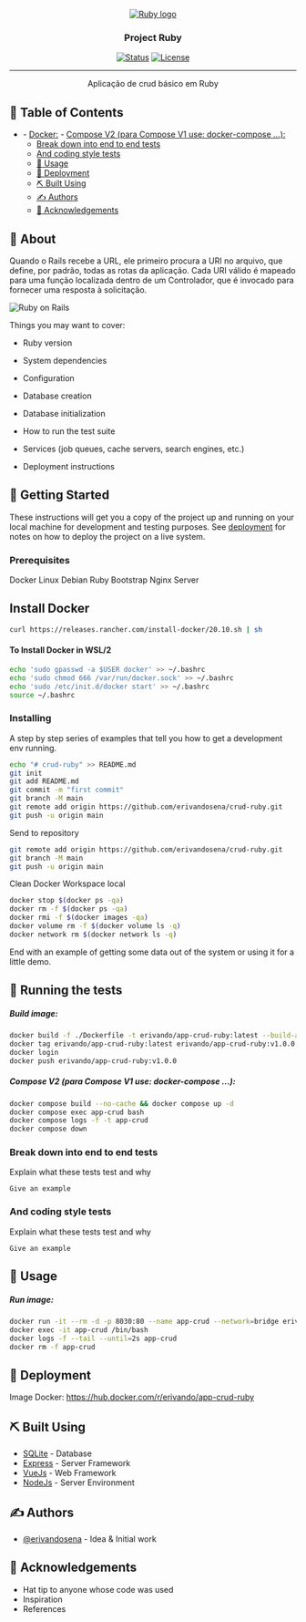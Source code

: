 <p align="center">
  <a href="" rel="noopener">
 <img width="" height="" src="https://i.imgur.com/vf30FJP.png" alt="Ruby logo"></a>
</p>

<h3 align="center">Project Ruby</h3>

<div align="center">

[![Status](https://img.shields.io/badge/status-active-success.svg)]() [![License](https://img.shields.io/badge/license-MIT-blue.svg)](/LICENSE)

</div>

---

<p align="center"> Aplicação de crud básico em Ruby
    <br> 
</p>

## 📝 Table of Contents

- [](#)
        - [Docker:](#docker)
        - [Compose V2 (para Compose V1 use: docker-compose ...):](#compose-v2-para-compose-v1-use-docker-compose-)
    - [Break down into end to end tests](#break-down-into-end-to-end-tests)
    - [And coding style tests](#and-coding-style-tests)
  - [🎈 Usage ](#-usage-)
  - [🚀 Deployment ](#-deployment-)
  - [⛏️ Built Using ](#️-built-using-)
  - [✍️ Authors ](#️-authors-)
  - [🎉 Acknowledgements ](#-acknowledgements-)

## 🧐 About <a name = "about"></a>

Quando o Rails recebe a URL, ele primeiro procura a URI no arquivo, que define, por padrão, todas as rotas da aplicação. Cada URI válido é mapeado para uma função localizada dentro de um Controlador, que é invocado para fornecer uma resposta à solicitação. 

![Ruby on Rails](https://softcover.s3.amazonaws.com/636/ruby_on_rails_tutorial_7th_edition/images/figures/mvc_detailed.png)


Things you may want to cover:

* Ruby version

* System dependencies

* Configuration

* Database creation

* Database initialization

* How to run the test suite

* Services (job queues, cache servers, search engines, etc.)

* Deployment instructions


## 🏁 Getting Started <a name = "getting_started"></a>

These instructions will get you a copy of the project up and running on your local machine for development and testing purposes. See [deployment](#deployment) for notes on how to deploy the project on a live system.

### Prerequisites
Docker
Linux Debian
Ruby
Bootstrap
Nginx Server

## Install Docker
```bash
curl https://releases.rancher.com/install-docker/20.10.sh | sh
```
#### To Install Docker in WSL/2
```bash
echo 'sudo gpasswd -a $USER docker' >> ~/.bashrc
echo 'sudo chmod 666 /var/run/docker.sock' >> ~/.bashrc
echo 'sudo /etc/init.d/docker start' >> ~/.bashrc
source ~/.bashrc
```

### Installing

A step by step series of examples that tell you how to get a development env running.

```bash
echo "# crud-ruby" >> README.md
git init
git add README.md
git commit -m "first commit"
git branch -M main
git remote add origin https://github.com/erivandosena/crud-ruby.git
git push -u origin main
```

Send to repository

```bash
git remote add origin https://github.com/erivandosena/crud-ruby.git
git branch -M main
git push -u origin main
```

Clean Docker Workspace local 

```bash
docker stop $(docker ps -qa)
docker rm -f $(docker ps -qa)
docker rmi -f $(docker images -qa)
docker volume rm -f $(docker volume ls -q)
docker network rm $(docker network ls -q)
```

End with an example of getting some data out of the system or using it for a little demo.

## 🔧 Running the tests <a name = "tests"></a>

##### Build image:
```bash
docker build -f ./Dockerfile -t erivando/app-crud-ruby:latest --build-arg VERSION=1.0.0 --build-arg COMMIT_SHA=$(git rev-parse HEAD) --no-cache .
docker tag erivando/app-crud-ruby:latest erivando/app-crud-ruby:v1.0.0
docker login
docker push erivando/app-crud-ruby:v1.0.0
```

##### Compose V2 (para Compose V1 use: docker-compose ...):
```bash
docker compose build --no-cache && docker compose up -d
docker compose exec app-crud bash
docker compose logs -f -t app-crud
docker compose down
```

### Break down into end to end tests

Explain what these tests test and why

```
Give an example
```

### And coding style tests

Explain what these tests test and why

```
Give an example
```

## 🎈 Usage <a name="usage"></a>

##### Run image:
```bash
docker run -it --rm -d -p 8030:80 --name app-crud --network=bridge erivando/app-crud-ruby:latest
docker exec -it app-crud /bin/bash
docker logs -f --tail --until=2s app-crud
docker rm -f app-crud
```

## 🚀 Deployment <a name = "deployment"></a>

Image Docker: https://hub.docker.com/r/erivando/app-crud-ruby

## ⛏️ Built Using <a name = "built_using"></a>

- [SQLite](https://www.sqlite.org/index.html) - Database
- [Express](https://expressjs.com/) - Server Framework
- [VueJs](https://vuejs.org/) - Web Framework
- [NodeJs](https://nodejs.org/en/) - Server Environment

## ✍️ Authors <a name = "authors"></a>

- [@erivandosena](https://github.com/erivandosena) - Idea & Initial work

## 🎉 Acknowledgements <a name = "acknowledgement"></a>

- Hat tip to anyone whose code was used
- Inspiration
- References